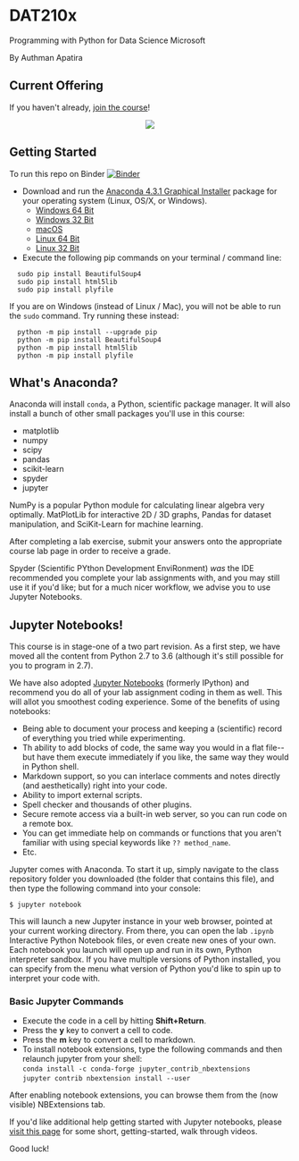 # DAT210x
Programming with Python for Data Science Microsoft

By Authman Apatira

## Current Offering

If you haven't already, [join the course](https://www.edx.org/course/programming-python-data-science-microsoft-dat210x-4)!

<center><img src='Images/py36.png' /></center>

## Getting Started
 
 To run this repo on Binder
 [![Binder](https://mybinder.org/badge.svg)](https://mybinder.org/v2/gh/akielbowicz/DAT210x.git/matplotlib)

 * Download and run the [Anaconda 4.3.1 Graphical Installer](https://www.continuum.io/downloads) package for your operating system (Linux, OS/X, or Windows).
	- [Windows 64 Bit](https://repo.continuum.io/archive/Anaconda3-4.3.1-Windows-x86_64.exe)
	- [Windows 32 Bit](https://repo.continuum.io/archive/Anaconda3-4.3.1-Windows-x86.exe)
	- [macOS](https://repo.continuum.io/archive/Anaconda3-4.3.1-MacOSX-x86_64.pkg)
	- [Linux 64 Bit](https://repo.continuum.io/archive/Anaconda3-4.3.1-Linux-x86_64.sh)
	- [Linux 32 Bit](https://repo.continuum.io/archive/Anaconda3-4.3.1-Linux-x86.sh)
 * Execute the following pip commands on your terminal / command line:

 ```
   sudo pip install BeautifulSoup4
   sudo pip install html5lib
   sudo pip install plyfile
 ```

 If you are on Windows (instead of Linux / Mac), you will not be able to run the `sudo` command. Try running these instead:

 ```
   python -m pip install --upgrade pip
   python -m pip install BeautifulSoup4
   python -m pip install html5lib
   python -m pip install plyfile
 ```

## What's Anaconda?

Anaconda will install `conda`, a Python, scientific package manager. It will also install a bunch of other small packages you'll use in this course:

 * matplotlib
 * numpy
 * scipy
 * pandas
 * scikit-learn
 * spyder
 * jupyter

NumPy is a popular Python module for calculating linear algebra very optimally. MatPlotLib for interactive 2D / 3D graphs, Pandas for dataset manipulation, and SciKit-Learn for machine learning.

After completing a lab exercise, submit your answers onto the appropriate course lab page in order to receive a grade. 

Spyder (Scientific PYthon Development EnviRonment) _was_ the IDE recommended you complete your lab assignments with, and you may still use it if you'd like; but for a much nicer workflow, we advise you to use Jupyter Notebooks.


## Jupyter Notebooks!

This course is in stage-one of a two part revision. As a first step, we have moved all the content from Python 2.7 to 3.6 (although it's still possible for you to program in 2.7).

We have also adopted [Jupyter Notebooks](https://jupyter.org/) (formerly IPython) and recommend you do all of your lab assignment coding in them as well. This will allot you smoothest coding experience. Some of the benefits of using notebooks: 

- Being able to document your process and keeping a (scientific) record of everything you tried while experimenting.
- Th ability to add blocks of code, the same way you would in a flat file--but have them execute immediately if you like, the same way they would in Python shell.
- Markdown support, so you can interlace comments and notes directly (and aesthetically) right into your code.
- Ability to import external scripts.
- Spell checker and thousands of other plugins.
- Secure remote access via a built-in web server, so you can run code on a remote box.
- You can get immediate help on commands or functions that you aren't familiar with using special keywords like `?? method_name`.
- Etc.

Jupyter comes with Anaconda. To start it up, simply navigate to the class repository folder you downloaded (the folder that contains this file), and then type the following command into your console:

    $ jupyter notebook
    
This will launch a new Jupyter instance in your web browser, pointed at your current working directory. From there, you can open the lab `.ipynb` Interactive Python Notebook files, or even create new ones of your own. Each notebook you launch will open up and run in its own, Python interpreter sandbox. If you have multiple versions of Python installed, you can specify from the menu what version of Python you'd like to spin up to interpret your code with.

### Basic Jupyter Commands ##

- Execute the code in a cell by hitting **Shift+Return**.
- Press the **y** key to convert a cell to code.
- Press the **m** key to convert a cell to markdown.
- To install notebook extensions, type the following commands and then relaunch jupyter from your shell:   
	`conda install -c conda-forge jupyter_contrib_nbextensions`   
	`jupyter contrib nbextension install --user`   
	
After enabling notebook extensions, you can browse them from the (now visible) NBExtensions tab.

If you'd like additional help getting started with Jupyter notebooks, please [visit this page](https://www.youtube.com/results?search_query=jupyter+notebook+tutorial) for some short, getting-started, walk through videos.

Good luck!
